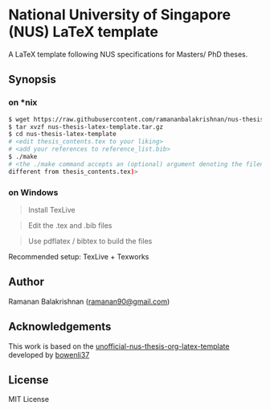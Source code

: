 National University of Singapore (NUS) LaTeX template
=====================================================

A LaTeX template following NUS specifications for Masters/ PhD theses.

## Synopsis

### on \*nix
```bash
$ wget https://raw.githubusercontent.com/ramananbalakrishnan/nus-thesis-latex-template/master/nus-thesis-latex-template.tar.gz
$ tar xvzf nus-thesis-latex-template.tar.gz
$ cd nus-thesis-latex-template
# <edit thesis_contents.tex to your liking>
# <add your references to reference_list.bib>
$ ./make
# <the ./make command accepts an (optional) argument denoting the filename (if
different from thesis_contents.tex)>
```

### on Windows
> Install TexLive

> Edit the .tex and .bib files

> Use pdflatex / bibtex to build the files

Recommended setup: TexLive + Texworks

## Author
Ramanan Balakrishnan (ramanan90@gmail.com)

## Acknowledgements
This work is based on the
[unofficial-nus-thesis-org-latex-template](https://github.com/bowenli37/unofficial-NUS-thesis-org-latex-template) developed by
[bowenli37](https://github.com/bowenli37)

## License
MIT License
